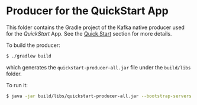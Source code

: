 # Producer for the QuickStart App

This folder contains the Gradle project of the Kafka native producer used for the _QuickStart_ App. See the [Quick Start](../../README.md#quick-start-set-up-in-5-minutes) section for more details.

To build the producer:

```sh
$ ./gradlew build
```

which generates the `quickstart-producer-all.jar` file under the `build/libs` folder.

To run it:

```sh
$ java -jar build/libs/quickstart-producer-all.jar --bootstrap-servers <kafka.connection.string> --topic stocks --config-file <config.properties>
```
